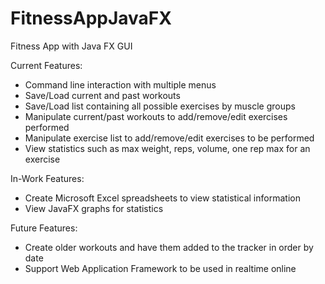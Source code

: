 # FitnessAppJavaFX
Fitness App with Java FX GUI

Current Features:
- Command line interaction with multiple menus
- Save/Load current and past workouts
- Save/Load list containing all possible exercises by muscle groups
- Manipulate current/past workouts to add/remove/edit exercises performed
- Manipulate exercise list to add/remove/edit exercises to be performed
- View statistics such as max weight, reps, volume, one rep max for an exercise

In-Work Features:
- Create Microsoft Excel spreadsheets to view statistical information
- View JavaFX graphs for statistics

Future Features:
- Create older workouts and have them added to the tracker in order by date
- Support Web Application Framework to be used in realtime online
